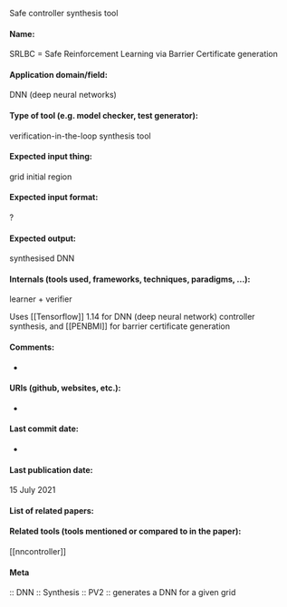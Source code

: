Safe controller synthesis tool

#### Name:
SRLBC = Safe Reinforcement Learning via Barrier Certificate generation

#### Application domain/field:
DNN (deep neural networks)

#### Type of tool (e.g. model checker, test generator):
verification-in-the-loop synthesis tool

#### Expected input thing:
grid initial region

#### Expected input format:
?

#### Expected output:
synthesised DNN

#### Internals (tools used, frameworks, techniques, paradigms, ...):
learner + verifier

Uses [[Tensorflow]] 1.14 for DNN (deep neural network) controller synthesis, and [[PENBMI]] for barrier certificate generation

#### Comments:
-

#### URIs (github, websites, etc.):
-

#### Last commit date:
-

#### Last publication date:
15 July 2021

#### List of related papers:

#### Related tools (tools mentioned or compared to in the paper):
[[nncontroller]]

#### Meta
:: DNN
:: Synthesis
:: PV2 :: generates a DNN for a given grid